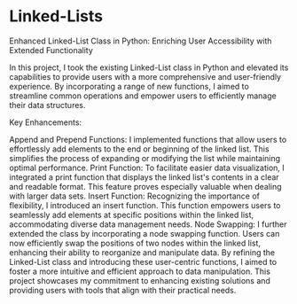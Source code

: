 # Linked-Lists
Enhanced Linked-List Class in Python: Enriching User Accessibility with Extended Functionality

In this project, I took the existing Linked-List class in Python and elevated its capabilities to provide users with a more comprehensive and user-friendly experience. By incorporating a range of new functions, I aimed to streamline common operations and empower users to efficiently manage their data structures.

Key Enhancements:

Append and Prepend Functions: I implemented functions that allow users to effortlessly add elements to the end or beginning of the linked list. This simplifies the process of expanding or modifying the list while maintaining optimal performance.
Print Function: To facilitate easier data visualization, I integrated a print function that displays the linked list's contents in a clear and readable format. This feature proves especially valuable when dealing with larger data sets.
Insert Function: Recognizing the importance of flexibility, I introduced an insert function. This function empowers users to seamlessly add elements at specific positions within the linked list, accommodating diverse data management needs.
Node Swapping: I further extended the class by incorporating a node swapping function. Users can now efficiently swap the positions of two nodes within the linked list, enhancing their ability to reorganize and manipulate data.
By refining the Linked-List class and introducing these user-centric functions, I aimed to foster a more intuitive and efficient approach to data manipulation. This project showcases my commitment to enhancing existing solutions and providing users with tools that align with their practical needs.
